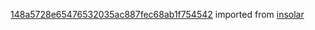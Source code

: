 [148a5728e65476532035ac887fec68ab1f754542](https://github.com/insolar/insolar/commit/148a5728e65476532035ac887fec68ab1f754542) imported from [insolar](https://github.com/insolar/insolar)
